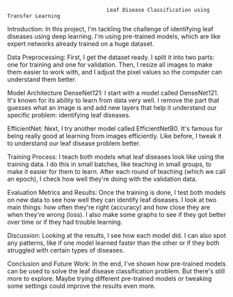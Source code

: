                                     Leaf Disease Classification using Transfer Learning

Introduction: In this project, I'm tackling the challenge of identifying leaf diseases using deep learning. I'm using pre-trained models, which are like expert networks already trained on a huge dataset.

Data Preprocessing: First, I get the dataset ready. I split it into two parts: one for training and one for validation. Then, I resize all images to make them easier to work with, and I adjust the pixel values so the computer can understand them better.

Model Architecture
DenseNet121: I start with a model called DenseNet121. It's known for its ability to learn from data very well. I remove the part that guesses what an image is and add new layers that help it understand our specific problem: identifying leaf diseases.

EfficientNet: Next, I try another model called EfficientNetB0. It's famous for being really good at learning from images efficiently. Like before, I tweak it to understand our leaf disease problem better.

Training Process: I teach both models what leaf diseases look like using the training data. I do this in small batches, like teaching in small groups, to make it easier for them to learn. After each round of teaching (which we call an epoch), I check how well they're doing with the validation data.

Evaluation Metrics and Results: Once the training is done, I test both models on new data to see how well they can identify leaf diseases. I look at two main things: how often they're right (accuracy) and how close they are when they're wrong (loss). I also make some graphs to see if they got better over time or if they had trouble learning.

Discussion: Looking at the results, I see how each model did. I can also spot any patterns, like if one model learned faster than the other or if they both struggled with certain types of diseases.

Conclusion and Future Work: In the end, I've shown how pre-trained models can be used to solve the leaf disease classification problem. But there's still more to explore. Maybe trying different pre-trained models or tweaking some settings could improve the results even more.
